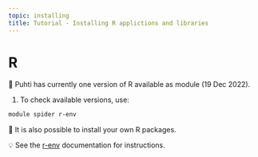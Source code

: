 ```yaml
---
topic: installing
title: Tutorial - Installing R applictions and libraries
---
```


# R

💬 Puhti has currently one version of R available as module (19 Dec 2022).

1. To check available versions, use:

```bash
module spider r-env
```

💬 It is also possible to install your own R packages.

💡 See the [r-env](https://docs.csc.fi/apps/r-env/) documentation for instructions.
